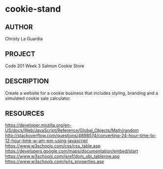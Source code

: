 # cookie-stand

## AUTHOR
Christy La Guardia

## PROJECT
Code 201 Week 3 Salmon Cookie Store

## DESCRIPTION
Create a website for a cookie business that includes styling, branding and a simulated cookie sale calculator.

## RESOURCES
https://developer.mozilla.org/en-US/docs/Web/JavaScript/Reference/Global_Objects/Math/random
http://stackoverflow.com/questions/4898574/converting-24-hour-time-to-12-hour-time-w-am-pm-using-javascript
https://www.w3schools.com/css/css_table.asp
https://developers.google.com/maps/documentation/embed/start
https://www.w3schools.com/jsref/dom_obj_tablerow.asp
https://www.w3schools.com/js/js_properties.asp
